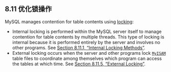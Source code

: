 ## 8.11 优化锁操作

MySQL manages contention for table contents using [locking](https://dev.mysql.com/doc/refman/8.0/en/glossary.html#glos_locking): 

- Internal locking is performed within the MySQL server itself to manage contention for table contents by multiple threads. This type of locking is internal because it is performed entirely by the server and involves no other programs. See [Section 8.11.1, “Internal Locking Methods”](https://dev.mysql.com/doc/refman/8.0/en/internal-locking.html). 
- External locking occurs when the server and other programs lock [`MyISAM`](https://dev.mysql.com/doc/refman/8.0/en/myisam-storage-engine.html) table files to coordinate among themselves which program can access the tables at which time. See [Section 8.11.5, “External Locking”](https://dev.mysql.com/doc/refman/8.0/en/external-locking.html). 